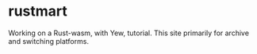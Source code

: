 # rustmart
Working on a Rust-wasm, with Yew, tutorial. This site primarily  for archive and switching platforms.
